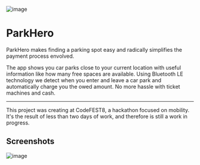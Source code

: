 ![image](http://46.105.26.1/uploads/parkhero.png)

# ParkHero

ParkHero makes finding a parking spot easy and radically simplifies the payment process envolved.  

The app shows you car parks close to your current location with useful information like how many free spaces are available. Using Bluetooth LE technology we detect when you enter and leave a car park and automatically charge you the owed amount. No more hassle with ticket machines and cash.
 
 --- 
  
This project was creating at CodeFEST8, a hackathon focused on mobility. It's the result of less than two days of work, and therefore is still a work in progress.


## Screenshots

![image](http://46.105.26.1/uploads/parkhero_screenshots.png)
